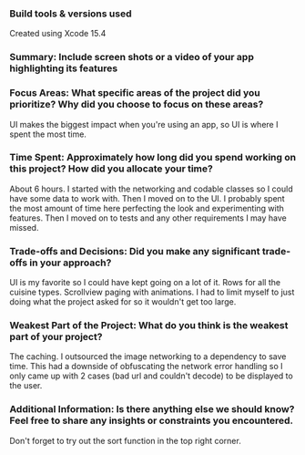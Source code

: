 ### Build tools & versions used
Created using Xcode 15.4

### Summary: Include screen shots or a video of your app highlighting its features

### Focus Areas: What specific areas of the project did you prioritize? Why did you choose to focus on these areas?
UI makes the biggest impact when you're using an app, so UI is where I spent the most time.

### Time Spent: Approximately how long did you spend working on this project? How did you allocate your time?
About 6 hours. I started with the networking and codable classes so I could have some data to work with. Then I moved on to the UI. I probably spent the most amount of time here perfecting the look and experimenting with features. Then I moved on to tests and any other requirements I may have missed.

### Trade-offs and Decisions: Did you make any significant trade-offs in your approach?
UI is my favorite so I could have kept going on a lot of it. Rows for all the cuisine types. Scrollview paging with animations. I had to limit myself to just doing what the project asked for so it wouldn't get too large. 

### Weakest Part of the Project: What do you think is the weakest part of your project?
The caching. I outsourced the image networking to a dependency to save time. This had a downside of obfuscating the network error handling so I only came up with 2 cases (bad url and couldn't decode) to be displayed to the user.

### Additional Information: Is there anything else we should know? Feel free to share any insights or constraints you encountered.
Don't forget to try out the sort function in the top right corner. 
